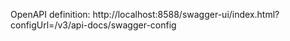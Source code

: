 OpenAPI definition: http://localhost:8588/swagger-ui/index.html?configUrl=/v3/api-docs/swagger-config